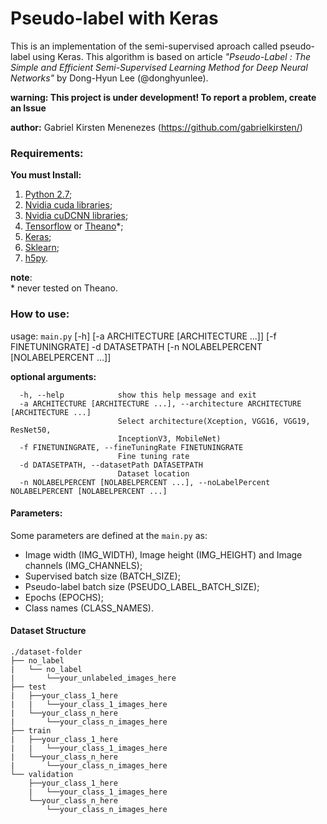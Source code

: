 # Pseudo-label with Keras
This is an implementation of the semi-supervised aproach called pseudo-label using Keras.  This algorithm is based on article *"Pseudo-Label : The Simple and Efficient Semi-Supervised Learning Method for Deep Neural Networks"* by Dong-Hyun Lee (@donghyunlee).

**warning: This project is under development! To report a problem, create an Issue**

**author:** Gabriel Kirsten Menenezes (https://github.com/gabrielkirsten/)


### Requirements:
__You must Install:__  
1. [Python 2.7](https://www.python.org/downloads/);
2. [Nvidia cuda libraries](https://developer.nvidia.com/cuda-downloads);
3. [Nvidia cuDCNN libraries](https://developer.nvidia.com/cudnn);
4. [Tensorflow](https://www.tensorflow.org/install/) or [Theano](http://deeplearning.net/software/theano/install.html)\*;
5. [Keras](https://keras.io/#installation);
6. [Sklearn](http://scikit-learn.org/stable/);
7. [h5py](http://www.h5py.org/).

**note**:  
\* never tested on Theano.


### How to use:
usage: ```main.py``` [-h] [-a ARCHITECTURE [ARCHITECTURE ...]] [-f FINETUNINGRATE] -d DATASETPATH [-n NOLABELPERCENT [NOLABELPERCENT ...]]

**optional arguments:**
```
  -h, --help            show this help message and exit
  -a ARCHITECTURE [ARCHITECTURE ...], --architecture ARCHITECTURE [ARCHITECTURE ...]
                        Select architecture(Xception, VGG16, VGG19, ResNet50,
                        InceptionV3, MobileNet)
  -f FINETUNINGRATE, --fineTuningRate FINETUNINGRATE
                        Fine tuning rate
  -d DATASETPATH, --datasetPath DATASETPATH
                        Dataset location
  -n NOLABELPERCENT [NOLABELPERCENT ...], --noLabelPercent NOLABELPERCENT [NOLABELPERCENT ...]
```

#### Parameters:
Some parameters are defined at the ```main.py``` as:
 - Image width (IMG_WIDTH), Image height (IMG_HEIGHT) and Image channels (IMG_CHANNELS);
 - Supervised batch size (BATCH_SIZE);
 - Pseudo-label batch size (PSEUDO_LABEL_BATCH_SIZE);
 - Epochs (EPOCHS);
 - Class names (CLASS_NAMES). 
 
#### Dataset Structure
```
./dataset-folder
├── no_label
|	└── no_label
|		└──your_unlabeled_images_here
├── test
|	├──your_class_1_here
|	|	└──your_class_1_images_here
|	└──your_class_n_here
|		└──your_class_n_images_here
├── train
|	├──your_class_1_here
|	|	└──your_class_1_images_here
|	└──your_class_n_here
|		└──your_class_n_images_here
└── validation
	├──your_class_1_here
	|	└──your_class_1_images_here
	└──your_class_n_here
		└──your_class_n_images_here
```


